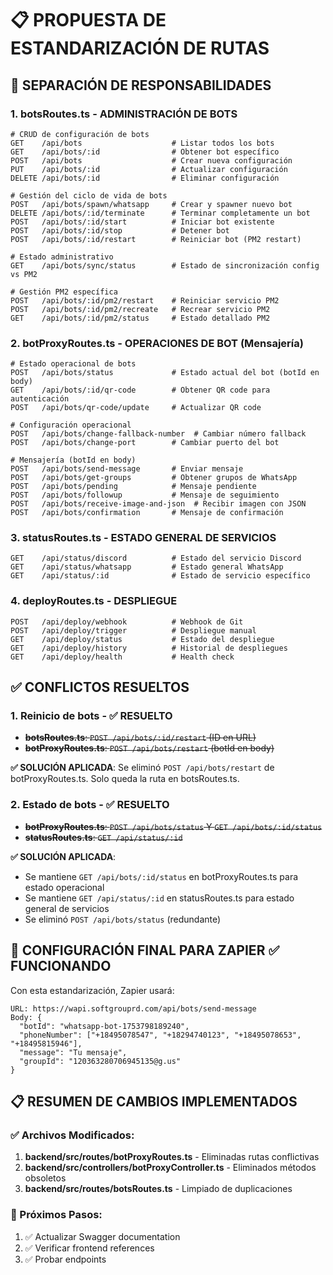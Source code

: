 # 📋 PROPUESTA DE ESTANDARIZACIÓN DE RUTAS

## 🎯 SEPARACIÓN DE RESPONSABILIDADES

### 1. **botsRoutes.ts** - ADMINISTRACIÓN DE BOTS
```
# CRUD de configuración de bots
GET    /api/bots                    # Listar todos los bots
GET    /api/bots/:id                # Obtener bot específico  
POST   /api/bots                    # Crear nueva configuración
PUT    /api/bots/:id                # Actualizar configuración
DELETE /api/bots/:id                # Eliminar configuración

# Gestión del ciclo de vida de bots
POST   /api/bots/spawn/whatsapp     # Crear y spawner nuevo bot
DELETE /api/bots/:id/terminate      # Terminar completamente un bot
POST   /api/bots/:id/start          # Iniciar bot existente
POST   /api/bots/:id/stop           # Detener bot
POST   /api/bots/:id/restart        # Reiniciar bot (PM2 restart)

# Estado administrativo
GET    /api/bots/sync/status        # Estado de sincronización config vs PM2

# Gestión PM2 específica
POST   /api/bots/:id/pm2/restart    # Reiniciar servicio PM2
POST   /api/bots/:id/pm2/recreate   # Recrear servicio PM2
GET    /api/bots/:id/pm2/status     # Estado detallado PM2
```

### 2. **botProxyRoutes.ts** - OPERACIONES DE BOT (Mensajería)
```
# Estado operacional de bots
POST   /api/bots/status             # Estado actual del bot (botId en body)
GET    /api/bots/:id/qr-code        # Obtener QR code para autenticación
POST   /api/bots/qr-code/update     # Actualizar QR code

# Configuración operacional
POST   /api/bots/change-fallback-number  # Cambiar número fallback
POST   /api/bots/change-port        # Cambiar puerto del bot

# Mensajería (botId en body)
POST   /api/bots/send-message       # Enviar mensaje
POST   /api/bots/get-groups         # Obtener grupos de WhatsApp
POST   /api/bots/pending            # Mensaje pendiente
POST   /api/bots/followup           # Mensaje de seguimiento
POST   /api/bots/receive-image-and-json  # Recibir imagen con JSON
POST   /api/bots/confirmation       # Mensaje de confirmación
```

### 3. **statusRoutes.ts** - ESTADO GENERAL DE SERVICIOS
```
GET    /api/status/discord          # Estado del servicio Discord
GET    /api/status/whatsapp         # Estado general WhatsApp
GET    /api/status/:id              # Estado de servicio específico
```

### 4. **deployRoutes.ts** - DESPLIEGUE
```
POST   /api/deploy/webhook          # Webhook de Git
POST   /api/deploy/trigger          # Despliegue manual
GET    /api/deploy/status           # Estado del despliegue
GET    /api/deploy/history          # Historial de despliegues
GET    /api/deploy/health           # Health check
```

## ✅ CONFLICTOS RESUELTOS

### 1. **Reinicio de bots - ✅ RESUELTO**
- ~~**botsRoutes.ts**: `POST /api/bots/:id/restart` (ID en URL)~~
- ~~**botProxyRoutes.ts**: `POST /api/bots/restart` (botId en body)~~
  
**✅ SOLUCIÓN APLICADA**: Se eliminó `POST /api/bots/restart` de botProxyRoutes.ts. Solo queda la ruta en botsRoutes.ts.

### 2. **Estado de bots - ✅ RESUELTO**
- ~~**botProxyRoutes.ts**: `POST /api/bots/status` Y `GET /api/bots/:id/status`~~
- ~~**statusRoutes.ts**: `GET /api/status/:id`~~

**✅ SOLUCIÓN APLICADA**: 
- Se mantiene `GET /api/bots/:id/status` en botProxyRoutes.ts para estado operacional
- Se mantiene `GET /api/status/:id` en statusRoutes.ts para estado general de servicios
- Se eliminó `POST /api/bots/status` (redundante)

## 🎯 CONFIGURACIÓN FINAL PARA ZAPIER ✅ FUNCIONANDO
Con esta estandarización, Zapier usará:
```
URL: https://wapi.softgrouprd.com/api/bots/send-message
Body: {
  "botId": "whatsapp-bot-1753798189240",
  "phoneNumber": ["+18495078547", "+18294740123", "+18495078653", "+18495815946"],
  "message": "Tu mensaje",
  "groupId": "120363280706945135@g.us"
}
```

## 📋 RESUMEN DE CAMBIOS IMPLEMENTADOS

### ✅ Archivos Modificados:
1. **backend/src/routes/botProxyRoutes.ts** - Eliminadas rutas conflictivas
2. **backend/src/controllers/botProxyController.ts** - Eliminados métodos obsoletos
3. **backend/src/routes/botsRoutes.ts** - Limpiado de duplicaciones

### 🔄 Próximos Pasos:
1. ✅ Actualizar Swagger documentation
2. ✅ Verificar frontend references
3. ✅ Probar endpoints
